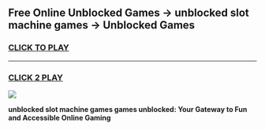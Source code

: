 
## Free Online Unblocked Games → unblocked slot machine games → Unblocked Games
<h3>
<a href="https://premium.freeplayer.one?title=unblocked_slot_machine_games&ref=21F">CLICK TO PLAY</a></h3>
<hr>

<h3>
<a href="https://premium.freeplayer.one?title=unblocked_slot_machine_games&ref=21F">CLICK 2 PLAY</a>
  
</h3>

<a href="https://premium.freeplayer.one?title=unblocked_slot_machine_games&ref=21F/"><img src="https://clearcache.store/games.png"></a>


**unblocked slot machine games games unblocked: Your Gateway to Fun and Accessible Online Gaming**
